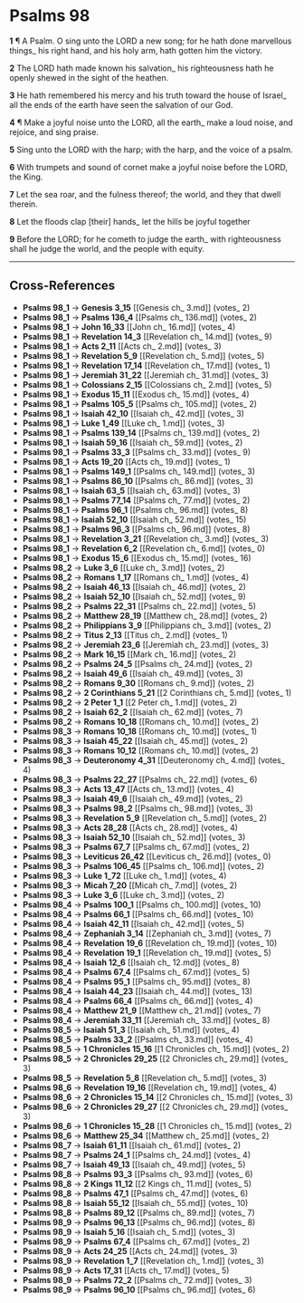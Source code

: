 # Psalms 98

**1** ¶ A Psalm. O sing unto the LORD a new song; for he hath done marvellous things_ his right hand, and his holy arm, hath gotten him the victory.

**2** The LORD hath made known his salvation_ his righteousness hath he openly shewed in the sight of the heathen.

**3** He hath remembered his mercy and his truth toward the house of Israel_ all the ends of the earth have seen the salvation of our God.

**4** ¶ Make a joyful noise unto the LORD, all the earth_ make a loud noise, and rejoice, and sing praise.

**5** Sing unto the LORD with the harp; with the harp, and the voice of a psalm.

**6** With trumpets and sound of cornet make a joyful noise before the LORD, the King.

**7** Let the sea roar, and the fulness thereof; the world, and they that dwell therein.

**8** Let the floods clap [their] hands_ let the hills be joyful together

**9** Before the LORD; for he cometh to judge the earth_ with righteousness shall he judge the world, and the people with equity.

---

## Cross-References

- **Psalms 98_1** → **Genesis 3_15** [[Genesis ch_ 3.md]] (votes_ 2)
- **Psalms 98_1** → **Psalms 136_4** [[Psalms ch_ 136.md]] (votes_ 2)
- **Psalms 98_1** → **John 16_33** [[John ch_ 16.md]] (votes_ 4)
- **Psalms 98_1** → **Revelation 14_3** [[Revelation ch_ 14.md]] (votes_ 9)
- **Psalms 98_1** → **Acts 2_11** [[Acts ch_ 2.md]] (votes_ 3)
- **Psalms 98_1** → **Revelation 5_9** [[Revelation ch_ 5.md]] (votes_ 5)
- **Psalms 98_1** → **Revelation 17_14** [[Revelation ch_ 17.md]] (votes_ 1)
- **Psalms 98_1** → **Jeremiah 31_22** [[Jeremiah ch_ 31.md]] (votes_ 3)
- **Psalms 98_1** → **Colossians 2_15** [[Colossians ch_ 2.md]] (votes_ 5)
- **Psalms 98_1** → **Exodus 15_11** [[Exodus ch_ 15.md]] (votes_ 4)
- **Psalms 98_1** → **Psalms 105_5** [[Psalms ch_ 105.md]] (votes_ 2)
- **Psalms 98_1** → **Isaiah 42_10** [[Isaiah ch_ 42.md]] (votes_ 3)
- **Psalms 98_1** → **Luke 1_49** [[Luke ch_ 1.md]] (votes_ 3)
- **Psalms 98_1** → **Psalms 139_14** [[Psalms ch_ 139.md]] (votes_ 2)
- **Psalms 98_1** → **Isaiah 59_16** [[Isaiah ch_ 59.md]] (votes_ 2)
- **Psalms 98_1** → **Psalms 33_3** [[Psalms ch_ 33.md]] (votes_ 9)
- **Psalms 98_1** → **Acts 19_20** [[Acts ch_ 19.md]] (votes_ 1)
- **Psalms 98_1** → **Psalms 149_1** [[Psalms ch_ 149.md]] (votes_ 3)
- **Psalms 98_1** → **Psalms 86_10** [[Psalms ch_ 86.md]] (votes_ 3)
- **Psalms 98_1** → **Isaiah 63_5** [[Isaiah ch_ 63.md]] (votes_ 3)
- **Psalms 98_1** → **Psalms 77_14** [[Psalms ch_ 77.md]] (votes_ 2)
- **Psalms 98_1** → **Psalms 96_1** [[Psalms ch_ 96.md]] (votes_ 8)
- **Psalms 98_1** → **Isaiah 52_10** [[Isaiah ch_ 52.md]] (votes_ 15)
- **Psalms 98_1** → **Psalms 96_3** [[Psalms ch_ 96.md]] (votes_ 8)
- **Psalms 98_1** → **Revelation 3_21** [[Revelation ch_ 3.md]] (votes_ 3)
- **Psalms 98_1** → **Revelation 6_2** [[Revelation ch_ 6.md]] (votes_ 0)
- **Psalms 98_1** → **Exodus 15_6** [[Exodus ch_ 15.md]] (votes_ 16)
- **Psalms 98_2** → **Luke 3_6** [[Luke ch_ 3.md]] (votes_ 2)
- **Psalms 98_2** → **Romans 1_17** [[Romans ch_ 1.md]] (votes_ 4)
- **Psalms 98_2** → **Isaiah 46_13** [[Isaiah ch_ 46.md]] (votes_ 2)
- **Psalms 98_2** → **Isaiah 52_10** [[Isaiah ch_ 52.md]] (votes_ 9)
- **Psalms 98_2** → **Psalms 22_31** [[Psalms ch_ 22.md]] (votes_ 5)
- **Psalms 98_2** → **Matthew 28_19** [[Matthew ch_ 28.md]] (votes_ 2)
- **Psalms 98_2** → **Philippians 3_9** [[Philippians ch_ 3.md]] (votes_ 2)
- **Psalms 98_2** → **Titus 2_13** [[Titus ch_ 2.md]] (votes_ 1)
- **Psalms 98_2** → **Jeremiah 23_6** [[Jeremiah ch_ 23.md]] (votes_ 3)
- **Psalms 98_2** → **Mark 16_15** [[Mark ch_ 16.md]] (votes_ 2)
- **Psalms 98_2** → **Psalms 24_5** [[Psalms ch_ 24.md]] (votes_ 2)
- **Psalms 98_2** → **Isaiah 49_6** [[Isaiah ch_ 49.md]] (votes_ 3)
- **Psalms 98_2** → **Romans 9_30** [[Romans ch_ 9.md]] (votes_ 2)
- **Psalms 98_2** → **2 Corinthians 5_21** [[2 Corinthians ch_ 5.md]] (votes_ 1)
- **Psalms 98_2** → **2 Peter 1_1** [[2 Peter ch_ 1.md]] (votes_ 2)
- **Psalms 98_2** → **Isaiah 62_2** [[Isaiah ch_ 62.md]] (votes_ 7)
- **Psalms 98_2** → **Romans 10_18** [[Romans ch_ 10.md]] (votes_ 2)
- **Psalms 98_3** → **Romans 10_18** [[Romans ch_ 10.md]] (votes_ 1)
- **Psalms 98_3** → **Isaiah 45_22** [[Isaiah ch_ 45.md]] (votes_ 2)
- **Psalms 98_3** → **Romans 10_12** [[Romans ch_ 10.md]] (votes_ 2)
- **Psalms 98_3** → **Deuteronomy 4_31** [[Deuteronomy ch_ 4.md]] (votes_ 4)
- **Psalms 98_3** → **Psalms 22_27** [[Psalms ch_ 22.md]] (votes_ 6)
- **Psalms 98_3** → **Acts 13_47** [[Acts ch_ 13.md]] (votes_ 4)
- **Psalms 98_3** → **Isaiah 49_6** [[Isaiah ch_ 49.md]] (votes_ 2)
- **Psalms 98_3** → **Psalms 98_2** [[Psalms ch_ 98.md]] (votes_ 3)
- **Psalms 98_3** → **Revelation 5_9** [[Revelation ch_ 5.md]] (votes_ 2)
- **Psalms 98_3** → **Acts 28_28** [[Acts ch_ 28.md]] (votes_ 4)
- **Psalms 98_3** → **Isaiah 52_10** [[Isaiah ch_ 52.md]] (votes_ 3)
- **Psalms 98_3** → **Psalms 67_7** [[Psalms ch_ 67.md]] (votes_ 2)
- **Psalms 98_3** → **Leviticus 26_42** [[Leviticus ch_ 26.md]] (votes_ 0)
- **Psalms 98_3** → **Psalms 106_45** [[Psalms ch_ 106.md]] (votes_ 2)
- **Psalms 98_3** → **Luke 1_72** [[Luke ch_ 1.md]] (votes_ 4)
- **Psalms 98_3** → **Micah 7_20** [[Micah ch_ 7.md]] (votes_ 2)
- **Psalms 98_3** → **Luke 3_6** [[Luke ch_ 3.md]] (votes_ 2)
- **Psalms 98_4** → **Psalms 100_1** [[Psalms ch_ 100.md]] (votes_ 10)
- **Psalms 98_4** → **Psalms 66_1** [[Psalms ch_ 66.md]] (votes_ 10)
- **Psalms 98_4** → **Isaiah 42_11** [[Isaiah ch_ 42.md]] (votes_ 5)
- **Psalms 98_4** → **Zephaniah 3_14** [[Zephaniah ch_ 3.md]] (votes_ 7)
- **Psalms 98_4** → **Revelation 19_6** [[Revelation ch_ 19.md]] (votes_ 10)
- **Psalms 98_4** → **Revelation 19_1** [[Revelation ch_ 19.md]] (votes_ 5)
- **Psalms 98_4** → **Isaiah 12_6** [[Isaiah ch_ 12.md]] (votes_ 8)
- **Psalms 98_4** → **Psalms 67_4** [[Psalms ch_ 67.md]] (votes_ 5)
- **Psalms 98_4** → **Psalms 95_1** [[Psalms ch_ 95.md]] (votes_ 8)
- **Psalms 98_4** → **Isaiah 44_23** [[Isaiah ch_ 44.md]] (votes_ 13)
- **Psalms 98_4** → **Psalms 66_4** [[Psalms ch_ 66.md]] (votes_ 4)
- **Psalms 98_4** → **Matthew 21_9** [[Matthew ch_ 21.md]] (votes_ 7)
- **Psalms 98_4** → **Jeremiah 33_11** [[Jeremiah ch_ 33.md]] (votes_ 8)
- **Psalms 98_5** → **Isaiah 51_3** [[Isaiah ch_ 51.md]] (votes_ 4)
- **Psalms 98_5** → **Psalms 33_2** [[Psalms ch_ 33.md]] (votes_ 4)
- **Psalms 98_5** → **1 Chronicles 15_16** [[1 Chronicles ch_ 15.md]] (votes_ 2)
- **Psalms 98_5** → **2 Chronicles 29_25** [[2 Chronicles ch_ 29.md]] (votes_ 3)
- **Psalms 98_5** → **Revelation 5_8** [[Revelation ch_ 5.md]] (votes_ 3)
- **Psalms 98_6** → **Revelation 19_16** [[Revelation ch_ 19.md]] (votes_ 4)
- **Psalms 98_6** → **2 Chronicles 15_14** [[2 Chronicles ch_ 15.md]] (votes_ 3)
- **Psalms 98_6** → **2 Chronicles 29_27** [[2 Chronicles ch_ 29.md]] (votes_ 3)
- **Psalms 98_6** → **1 Chronicles 15_28** [[1 Chronicles ch_ 15.md]] (votes_ 2)
- **Psalms 98_6** → **Matthew 25_34** [[Matthew ch_ 25.md]] (votes_ 2)
- **Psalms 98_7** → **Isaiah 61_11** [[Isaiah ch_ 61.md]] (votes_ 2)
- **Psalms 98_7** → **Psalms 24_1** [[Psalms ch_ 24.md]] (votes_ 4)
- **Psalms 98_7** → **Isaiah 49_13** [[Isaiah ch_ 49.md]] (votes_ 5)
- **Psalms 98_8** → **Psalms 93_3** [[Psalms ch_ 93.md]] (votes_ 6)
- **Psalms 98_8** → **2 Kings 11_12** [[2 Kings ch_ 11.md]] (votes_ 5)
- **Psalms 98_8** → **Psalms 47_1** [[Psalms ch_ 47.md]] (votes_ 6)
- **Psalms 98_8** → **Isaiah 55_12** [[Isaiah ch_ 55.md]] (votes_ 10)
- **Psalms 98_8** → **Psalms 89_12** [[Psalms ch_ 89.md]] (votes_ 7)
- **Psalms 98_9** → **Psalms 96_13** [[Psalms ch_ 96.md]] (votes_ 8)
- **Psalms 98_9** → **Isaiah 5_16** [[Isaiah ch_ 5.md]] (votes_ 3)
- **Psalms 98_9** → **Psalms 67_4** [[Psalms ch_ 67.md]] (votes_ 2)
- **Psalms 98_9** → **Acts 24_25** [[Acts ch_ 24.md]] (votes_ 3)
- **Psalms 98_9** → **Revelation 1_7** [[Revelation ch_ 1.md]] (votes_ 3)
- **Psalms 98_9** → **Acts 17_31** [[Acts ch_ 17.md]] (votes_ 5)
- **Psalms 98_9** → **Psalms 72_2** [[Psalms ch_ 72.md]] (votes_ 3)
- **Psalms 98_9** → **Psalms 96_10** [[Psalms ch_ 96.md]] (votes_ 6)
